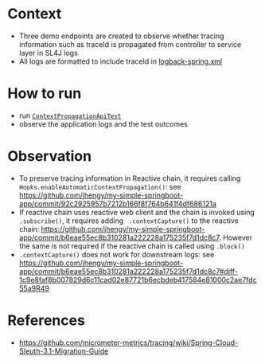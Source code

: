 # Context

- Three demo endpoints are created to observe whether tracing information such as traceId is propagated from controller
  to service layer in SL4J logs
- All logs are formatted to include traceId in [logback-spring.xml](./src/main/resources/logback-spring.xml)

# How to run

- run [`ContextPropagationApiTest`](./src/test/java/com/example/demo/ContextPropagationApiTest.java)
- observe the application logs and the test outcomes

# Observation

- To preserve tracing information in Reactive chain, it requires calling `Hooks.enableAutomaticContextPropagation()`:
  see https://github.com/jhengy/my-simple-springboot-app/commit/92c2925957b7212b166f8f764b641f4df686121a
- If reactive chain uses reactive web client and the chain is invoked using `.subscribe()`, it requires adding `
  .contextCapture()` to the reactive
  chain: https://github.com/jhengy/my-simple-springboot-app/commit/b6eae55ec8b310281a222228a175235f7d1dc8c7. However the
  same is not required if the reactive chain is called using `.block()`
- `.contextCapture()` does not work for downstream logs:
  see https://github.com/jhengy/my-simple-springboot-app/commit/b6eae55ec8b310281a222228a175235f7d1dc8c7#diff-1c9e8faf8b007829d6c11cad02e87721b6ecbdeb417584e81000c2ae7fdc55a9R49

# References

- https://github.com/micrometer-metrics/tracing/wiki/Spring-Cloud-Sleuth-3.1-Migration-Guide